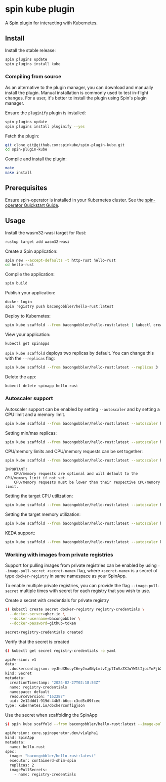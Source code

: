 # spin kube plugin

A [Spin plugin](https://github.com/fermyon/spin-plugins) for interacting with Kubernetes.

## Install

Install the stable release:

```sh
spin plugins update
spin plugins install kube
```

### Compiling from source

As an alternative to the plugin manager, you can download and manually install the plugin. Manual installation is
commonly used to test in-flight changes. For a user, it's better to install the plugin using Spin's plugin manager.

Ensure the `pluginify` plugin is installed:

```sh
spin plugins update
spin plugins install pluginify --yes
```

Fetch the plugin:

```sh
git clone git@github.com:spinkube/spin-plugin-kube.git
cd spin-plugin-kube
```

Compile and install the plugin:

```sh
make
make install
```

## Prerequisites

Ensure spin-operator is installed in your Kubernetes cluster. See the [spin-operator Quickstart
Guide](https://github.com/spinkube/documentation/blob/main/content/en/docs/spin-operator/quickstart/_index.md).

## Usage

Install the wasm32-wasi target for Rust:

```sh
rustup target add wasm32-wasi
```

Create a Spin application:

```sh
spin new --accept-defaults -t http-rust hello-rust
cd hello-rust
```

Compile the application:

```sh
spin build
```

Publish your application:

```sh
docker login
spin registry push bacongobbler/hello-rust:latest
```

Deploy to Kubernetes:

```sh
spin kube scaffold --from bacongobbler/hello-rust:latest | kubectl create -f -
```

View your application:

```sh
kubectl get spinapps
```

`spin kube scaffold` deploys two replicas by default. You can change this with the `--replicas` flag:

```sh
spin kube scaffold --from bacongobbler/hello-rust:latest --replicas 3 | kubectl apply -f -
```

Delete the app:

```sh
kubectl delete spinapp hello-rust
```

### Autoscaler support

Autoscaler support can be enabled by setting `--autoscaler` and by setting a CPU limit and a memory limit.

```sh
spin kube scaffold --from bacongobbler/hello-rust:latest --autoscaler hpa --cpu-limit 100m --memory-limit 128Mi
```

Setting min/max replicas:

```sh
spin kube scaffold --from bacongobbler/hello-rust:latest --autoscaler hpa --cpu-limit 100m --memory-limit 128Mi --replicas 1 --max-replicas 10
```

CPU/memory limits and CPU/memory requests can be set together:

```sh
spin kube scaffold --from bacongobbler/hello-rust:latest --autoscaler hpa --cpu-limit 100m --memory-limit 128Mi --cpu-request 50m --memory-request 64Mi
```

```text
IMPORTANT!
    CPU/memory requests are optional and will default to the CPU/memory limit if not set.
    CPU/memory requests must be lower than their respective CPU/memory limit.
```

Setting the target CPU utilization:

```sh
spin kube scaffold --from bacongobbler/hello-rust:latest --autoscaler hpa --cpu-limit 100m --memory-limit 128Mi --autoscaler-target-cpu-utilization 50
```

Setting the target memory utilization:

```sh
spin kube scaffold --from bacongobbler/hello-rust:latest --autoscaler hpa --cpu-limit 100m --memory-limit 128Mi --autoscaler-target-memory-utilization 50
```

KEDA support:

```sh
spin kube scaffold --from bacongobbler/hello-rust:latest --autoscaler keda --cpu-limit 100m --memory-limit 128Mi
```

### Working with images from private registries

Support for pulling images from private registries can be enabled by using `--image-pull-secret <secret-name>` flag, where `<secret-name>` is a secret of type [`docker-registry`](https://kubernetes.io/docs/concepts/configuration/secret/#docker-config-secrets) in same namespace as your SpinApp.

To enable multiple private registries, you can provide the flag `--image-pull-secret` multiple times with secret for each registry that you wish to use.

Create a secret with credentials for private registry

```sh
$) kubectl create secret docker-registry registry-credentials \
  --docker-server=ghcr.io \
  --docker-username=bacongobbler \
  --docker-password=github-token

secret/registry-credentials created
```

Verify that the secret is created

```sh
$) kubectl get secret registry-credentials -o yaml

apiVersion: v1
data:
  .dockerconfigjson: eyJhdXRocyI6eyJnaGNyLmlvIjp7InVzZXJuYW1lIjoiYmFjb25nb2JibGVyIiwicGFzc3dvcmQiOiJnaXRodWItdG9rZW4iLCJhdXRoIjoiWW1GamIyNW5iMkppYkdWeU9tZHBkR2gxWWkxMGIydGxiZz09In19fQ==
kind: Secret
metadata:
  creationTimestamp: "2024-02-27T02:18:53Z"
  name: registry-credentials
  namespace: default
  resourceVersion: "162287"
  uid: 2e12ddd1-919d-44b5-b6cc-c3cd5c09fcec
type: kubernetes.io/dockerconfigjson
```

Use the secret when scaffolding the SpinApp

```sh
$) spin kube scaffold --from bacongobbler/hello-rust:latest --image-pull-secret registry-credentials

apiVersion: core.spinoperator.dev/v1alpha1
kind: SpinApp
metadata:
  name: hello-rust
spec:
  image: "bacongobbler/hello-rust:latest"
  executor: containerd-shim-spin
  replicas: 2
  imagePullSecrets:
    - name: registry-credentials
```
